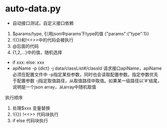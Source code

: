 # auto-data.py

+ 自动接口测试，自定义接口依赖

1. $params/type, 引用json中params下type的值 {"params":{"type":1}}
2. !{{}}和!<<>>中的代码会被执行
3. @后面的代码
4. {1,2,...}中的值，随机选择
  + if xxx: else: xxx
  + apiName -p {dict} -j data/classList#/classId
  请求接口apiName，apiName必须在配置文件中
  -p指定某些参数，同时也会读取配置参数。指定参数优先于配置参数
  -j指定取值路径，从取值路径中取值。如果某一级路径以'#'结尾，说明是一个json array，从array中随机取值

执行顺序
1. 处理$xxx 变量替换
2. !{{}} !<<>> 代码块执行
3. if else 代码块执行
